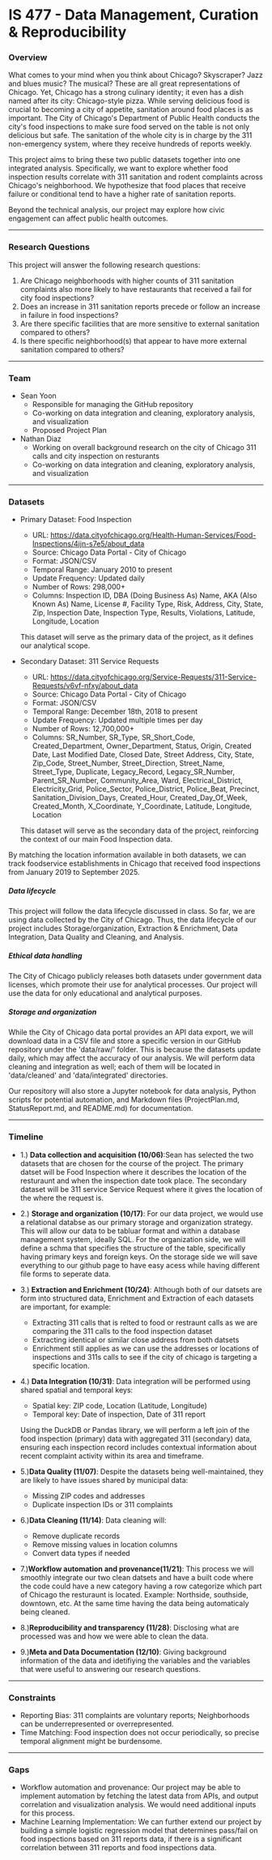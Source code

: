 # IS 477 - Data Management, Curation & Reproducibility


### Overview

What comes to your mind when you think about Chicago? Skyscraper? Jazz and blues music? The musical?
These are all great representations of Chicago. Yet, Chicago has a strong culinary identity; it even has a dish named after its city: Chicago-style pizza.
While serving delicious food is crucial to becoming a city of appetite, sanitation around food places is as important.
The City of Chicago's Department of Public Health conducts the city's food inspections to make sure food served on the table is not only delicious but safe.
The sanitation of the whole city is in charge by the 311 non-emergency system, where they receive hundreds of reports weekly. 

This project aims to bring these two public datasets together into one integrated analysis.
Specifically, we want to explore whether food inspection results correlate with 311 sanitation and rodent complaints across Chicago's neighborhood.
We hypothesize that food places that receive failure or conditional tend to have a higher rate of sanitation reports.

Beyond the technical analysis, our project may explore how civic engagement can affect public health outcomes.

---

### Research Questions

This project will answer the following research questions:
1. Are Chicago neighborhoods with higher counts of 311 sanitation complaints also more likely to have restaurants that received a fail for city food inspections?
2. Does an increase in 311 sanitation reports precede or follow an increase in failure in food inspections?
3. Are there specific facilities that are more sensitive to external sanitation compared to others?
4. Is there specific neighborhood(s) that appear to have more external sanitation compared to others?

---

### Team
  * Sean Yoon
    * Responsible for managing the GitHub repository
    * Co-working on data integration and cleaning, exploratory analysis, and visualization
    * Proposed Project Plan
  * Nathan Diaz
    * Working on overall background research on the city of Chicago 311 calls and city inspection on resturants 
    * Co-working on data integration and cleaning, exploratory analysis, and visualization

---

### Datasets
  * Primary Dataset: Food Inspection
    * URL: https://data.cityofchicago.org/Health-Human-Services/Food-Inspections/4ijn-s7e5/about_data
    * Source: Chicago Data Portal - City of Chicago
    * Format: JSON/CSV
    * Temporal Range: January 2010 to present
    * Update Frequency: Updated daily
    * Number of Rows: 298,000+
    * Columns: Inspection ID, DBA (Doing Business As) Name, AKA (Also Known As) Name, License #, Facility Type, Risk, Address, City, State, Zip, Inspection Date, Inspection Type, Results, Violations, Latitude, Longitude, Location
      
    This dataset will serve as the primary data of the project, as it defines our analytical scope.


  * Secondary Dataset: 311 Service Requests
    * URL: https://data.cityofchicago.org/Service-Requests/311-Service-Requests/v6vf-nfxy/about_data
    * Source: Chicago Data Portal - City of Chicago
    * Format: JSON/CSV
    * Temporal Range: December 18th, 2018 to present
    * Update Frequency: Updated multiple times per day
    * Number of Rows: 12,700,000+
    * Columns: SR_Number, SR_Type, SR_Short_Code, Created_Department, Owner_Department, Status, Origin, Created Date, Last Modified Date, Closed Date, Street Address, City, State, Zip_Code, Street_Number, Street_Direction, Street_Name, Street_Type, Duplicate, Legacy_Record, Legacy_SR_Number, Parent_SR_Number,    Community_Area, Ward, Electrical_District, Electricity_Grid, Police_Sector, Police_District, Police_Beat, Precinct, Sanitation_Division_Days, Created_Hour, Created_Day_Of_Week, Created_Month, X_Coordinate, Y_Coordinate, Latitude, Longitude, Location

    This dataset will serve as the secondary data of the project, reinforcing the context of our main Food Inspection data. 

  By matching the location information available in both datasets, we can track foodservice establishments in Chicago that received food inspections from January 2019 to September 2025.

  ##### Data lifecycle

  This project will follow the data lifecycle discussed in class. So far, we are using data collected by the City of Chicago. Thus, the data lifecycle of our project includes Storage/organization, Extraction & Enrichment, Data Integration, Data Quality and Cleaning, and Analysis.


  ##### Ethical data handling

  The City of Chicago publicly releases both datasets under government data licenses, which promote their use for analytical processes.
  Our project will use the data for only educational and analytical purposes.


  ##### Storage and organization

  While the City of Chicago data portal provides an API data export, we will download data in a CSV file and store a specific version in our GitHub repository under the 'data/raw/' folder.
  This is because the datasets update daily, which may affect the accuracy of our analysis.
  We will perform data cleaning and integration as well; each of them will be located in 'data/cleaned' and 'data/integrated' directories.

  Our repository will also store a Jupyter notebook for data analysis, Python scripts for potential automation, and Markdown files (ProjectPlan.md, StatusReport.md, and README.md) for documentation.

---
    
### Timeline

* 1.) **Data collection and acquisition (10/06)**:Sean has selected the two datasets that are chosen for the course of the project. The primary datset will be Food Inspection where it describes the location of the resturaunt and when the inspection date took place. The secondary dataset will be 311 service Service Request where it gives the location of the where the request is.

* 2.) **Storage and organization (10/17)**: For our data project, we would use a relational databse as our primary storage and organization strategy. This will allow our data to be tabluar format and within a database management system, ideally SQL. For the organization side, we will define a schma that specifies the structure of the table, specifically having primary keys and foreign keys. On the storage side we will save everything to our github page to have easy acess while having different file forms to seperate data.

* 3.) **Extraction and Enrichment (10/24)**: Although both of our datsets are form into structured data, Enrichment and Extraction of each datasets are important, for example:
    * Extracting 311 calls that is relted to food or restraunt calls as we are comparing the 311 calls to the food inspection dataset
    * Extracting identical or similar close address from both datsets
    * Enrichment still applies as we can use the addresses or locations of inspections and 311s calls to see if the city of chicago is targeting a specific location.
     
* 4.) **Data Integration (10/31)**: Data integration will be performed using shared spatial and temporal keys:
    * Spatial key: ZIP code, Location (Latitude, Longitude)
    * Temporal key: Date of inspection, Date of 311 report 
    
    Using the DuckDB or Pandas library, we will perform a left join of the food inspection (primary) data with aggregated 311 (secondary) data, ensuring each inspection record includes contextual information about recent complaint activity within its area and timeframe.
  
* 5.)**Data Quality (11/07)**: Despite the datasets being well-maintained, they are likely to have issues shared by municipal data:
    * Missing ZIP codes and addresses
    * Duplicate inspection IDs or 311 complaints
  
* 6.)**Data Cleaning (11/14)**: Data cleaning will:
    * Remove duplicate records
    * Remove missing values in location columns
    * Convert data types if needed
  
* 7.)**Workflow automation and provenance(11/21)**: This process we will smoothly integrate our two clean datsets and have a built code where the code could have a new
  category having a row categorize which part of Chicago the resturaunt is located. Example: Northside, southside, downtown, etc. At the same time having the data being automaticaly being cleaned.
  
* 8.)**Reproducibility and transparency (11/28)**: Disclosing what are processed was and how we were able to clean the data.
  
* 9.)**Meta and Data Documentation (12/10)**: Giving background information of the data and idetifiying the variables and the variables that were useful to answering our research questions. 

---

### Constraints
* Reporting Bias: 311 complaints are voluntary reports; Neighborhoods can be underrepresented or overrepresented.
* Time Matching: Food inspection does not occur periodically, so precise temporal alignment might be burdensome.

---

### Gaps
* Workflow automation and provenance: Our project may be able to implement automation by fetching the latest data from APIs, and output correlation and visualization analysis. We would need additional inputs for this process.
* Machine Learning Implementation: We can further extend our project by building a simple logistic regression model that determines pass/fail on food inspections based on 311 reports data, if there is a significant correlation between 311 reports and food inspections data.
